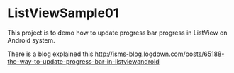 ListViewSample01
================
This project is to demo 
how to update progress bar progress in ListView on Android system.

There is a blog explained this
http://isms-blog.logdown.com/posts/65188-the-way-to-update-progress-bar-in-listviewandroid





